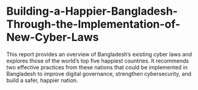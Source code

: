 # Building-a-Happier-Bangladesh-Through-the-Implementation-of-New-Cyber-Laws
This report provides an overview of Bangladesh’s existing cyber laws and explores those of the world’s top five happiest countries. It recommends two effective practices from these nations that could be implemented in Bangladesh to improve digital governance, strengthen cybersecurity, and build a safer, happier nation.
